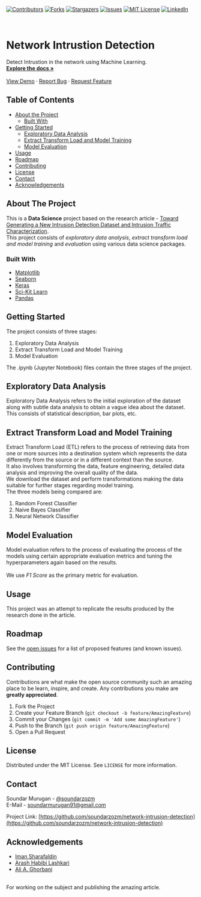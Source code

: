 <!--
*** Thanks for checking out this README Template. If you have a suggestion that would
*** make this better, please fork the repo and create a pull request or simply open
*** an issue with the tag "enhancement".
*** Thanks again! Now go create something AMAZING! :D
***
***
***
*** To avoid retyping too much info. Do a search and replace for the following:
*** github_username, repo, twitter_handle, email
-->





<!-- PROJECT SHIELDS -->
<!--
*** I'm using markdown "reference style" links for readability.
*** Reference links are enclosed in brackets [ ] instead of parentheses ( ).
*** See the bottom of this document for the declaration of the reference variables
*** for contributors-url, forks-url, etc. This is an optional, concise syntax you may use.
*** https://www.markdownguide.org/basic-syntax/#reference-style-links
-->
[![Contributors][contributors-shield]][contributors-url]
[![Forks][forks-shield]][forks-url]
[![Stargazers][stars-shield]][stars-url]
[![Issues][issues-shield]][issues-url]
[![MIT License][license-shield]][license-url]
[![LinkedIn][linkedin-shield]][linkedin-url]



<!-- PROJECT LOGO -->
<br />
<p align="left">

  <h1 align="left">Network Intrustion Detection</h1>

  <p align="left">
    Detect Intrustion in the network using Machine Learning.
    <br />
    <a href="https://github.com/soundarzozm/network-intrusion-detection"><strong>Explore the docs »</strong></a>
    <br />
    <br />
    <a href="https://github.com/soundarzozm/network-intrusion-detection">View Demo</a>
    ·
    <a href="https://github.com/soundarzozm/network-intrusion-detection/issues">Report Bug</a>
    ·
    <a href="https://github.com/soundarzozm/network-intrusion-detection/issues">Request Feature</a>
  </p>
</p>



<!-- TABLE OF CONTENTS -->
## Table of Contents

* [About the Project](#about-the-project)
  * [Built With](#built-with)
* [Getting Started](#getting-started)
  * [Exploratory Data Analysis](#exploration)
  * [Extract Transform Load and Model Training](#etl)
  * [Model Evaluation](#model)
* [Usage](#usage)
* [Roadmap](#roadmap)
* [Contributing](#contributing)
* [License](#license)
* [Contact](#contact)
* [Acknowledgements](#acknowledgements)



<!-- ABOUT THE PROJECT -->
## About The Project
This is a **Data Science** project based on the research article - [Toward Generating a New Intrusion Detection Dataset and Intrusion Traffic Characterization](https://www.researchgate.net/publication/322870768_Toward_Generating_a_New_Intrusion_Detection_Dataset_and_Intrusion_Traffic_Characterization).<br>
This project consists of *exploratory data analysis*, *extract transform load and model training* and *evaluation* using various data science packages.


### Built With

* [Matplotlib](https://matplotlib.org/)
* [Seaborn](https://seaborn.pydata.org/)
* [Keras](https://keras.io/)
* [Sci-Kit Learn](https://scikit-learn.org/)
* [Pandas](https://pandas.pydata.org/)



<!-- GETTING STARTED -->
## Getting Started

The project consists of three stages:
1. Exploratory Data Analysis
2. Extract Transform Load and Model Training
3. Model Evaluation

The .ipynb (Jupyter Notebook) files contain the three stages of the project.

## Exploratory Data Analysis

Exploratory Data Analysis refers to the initial exploration of the dataset along with subtle data analysis to obtain a vague idea about the dataset.<br>
This consists of statistical description, bar plots, etc.

## Extract Transform Load and Model Training
 
Extract Transform Load (ETL) refers to the process of retrieving data from one or more sources into a destination system which represents the data differently from the source or in a different context than the source.<br>
It also involves transforming the data, feature engineering, detailed data analysis and improving the overall quality of the data.<br>
We download the dataset and perform transformations making the data suitable for further stages regarding model training.<br>
The three models being compared are:
1. Random Forest Classifier
2. Naive Bayes Classifier
3. Neural Network Classifier

## Model Evaluation
 
Model evaluation refers to the process of evaluating the process of the models using certain appropriate evaluation metrics and tuning the hyperparameters again based on the results.<br>
<br>
We use <i>F1 Score</i> as the primary metric for evaluation.


<!-- USAGE EXAMPLES -->
## Usage

This project was an attempt to replicate the results produced by the research done in the article. 


<!-- ROADMAP -->
## Roadmap

See the [open issues](https://github.com/soundarzozm/network-intrusion-detection/issues) for a list of proposed features (and known issues).



<!-- CONTRIBUTING -->
## Contributing

Contributions are what make the open source community such an amazing place to be learn, inspire, and create. Any contributions you make are **greatly appreciated**.

1. Fork the Project
2. Create your Feature Branch (`git checkout -b feature/AmazingFeature`)
3. Commit your Changes (`git commit -m 'Add some AmazingFeature'`)
4. Push to the Branch (`git push origin feature/AmazingFeature`)
5. Open a Pull Request



<!-- LICENSE -->
## License

Distributed under the MIT License. See `LICENSE` for more information.



<!-- CONTACT -->
## Contact

Soundar Murugan - [@soundarzozm](https://twitter.com/soundarzozm)<br>
E-Mail - [soundarmurugan91@gmail.com](soundarmurugan91@gmail.com)

Project Link: [https://github.com/soundarzozm/network-intrusion-detection](https://github.com/soundarzozm/network-intrusion-detection)



<!-- ACKNOWLEDGEMENTS -->
## Acknowledgements

* [Iman Sharafaldin](https://www.researchgate.net/profile/Iman-Sharafaldin-2)
* [Arash Habibi Lashkari](https://www.researchgate.net/profile/Arash-Habibi-Lashkari)
* [Ali A. Ghorbani](https://www.researchgate.net/profile/Ali-Ghorbani-9)

<br>
For working on the subject and publishing the amazing article.





<!-- MARKDOWN LINKS & IMAGES -->
<!-- https://www.markdownguide.org/basic-syntax/#reference-style-links -->
[contributors-shield]: https://img.shields.io/github/contributors/soundarzozm/network-intrusion-detection.svg?style=flat-square
[contributors-url]: https://github.com/soundarzozm/network-intrusion-detection/graphs/contributors
[forks-shield]: https://img.shields.io/github/forks/soundarzozm/network-intrusion-detection.svg?style=flat-square
[forks-url]: https://github.com/soundarzozm/network-intrusion-detection/network/members
[stars-shield]: https://img.shields.io/github/stars/soundarzozm/network-intrusion-detection.svg?style=flat-square
[stars-url]: https://github.com/soundarzozm/network-intrusion-detection/stargazers
[issues-shield]: https://img.shields.io/github/issues/soundarzozm/network-intrusion-detection.svg?style=flat-square
[issues-url]: https://github.com/soundarzozm/network-intrusion-detection/issues
[license-shield]: https://img.shields.io/github/license/soundarzozm/network-intrusion-detection.svg?style=flat-square
[license-url]: https://github.com/soundarzozm/network-intrusion-detection/blob/master/LICENSE.txt
[linkedin-shield]: https://img.shields.io/badge/-LinkedIn-black.svg?style=flat-square&logo=linkedin&colorB=555
[linkedin-url]: https://linkedin.com/in/soundar-murugan